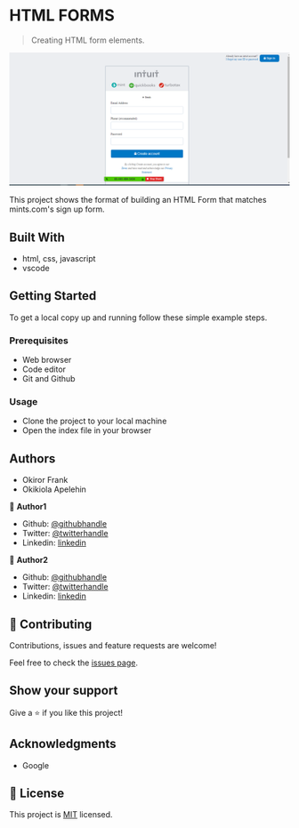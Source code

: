 # HTML FORMS

> Creating HTML form elements.

![screenshot](assets/images/screenshot.PNG)

This project shows the format of building an HTML Form that matches mints.com's sign up form. 

## Built With

- html, css, javascript
- vscode

## Getting Started

To get a local copy up and running follow these simple example steps.

### Prerequisites
- Web browser
- Code editor
- Git and Github

### Usage
- Clone the project to your local machine 
- Open the index file in your browser

## Authors

- Okiror Frank
- Okikiola Apelehin

👤 **Author1**

- Github: [@githubhandle](https://github.com/frankopkusianwar)
- Twitter: [@twitterhandle](https://twitter.com/franko0781)
- Linkedin: [linkedin](https://linkedin.com/in/frank-okiror-250076b5)

👤 **Author2**

- Github: [@githubhandle](https://github.com/okikiola11)
- Twitter: [@twitterhandle](https://twitter.com/Kikiolla3)
- Linkedin: [linkedin](https://www.linkedin.com/in/okikiola-apelehin-459008122/)

## 🤝 Contributing

Contributions, issues and feature requests are welcome!

Feel free to check the [issues page](issues/).

## Show your support

Give a ⭐️ if you like this project!

## Acknowledgments

- Google

## 📝 License

This project is [MIT](lic.url) licensed.
